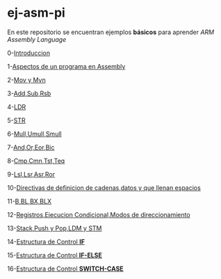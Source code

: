 # ej-asm-pi
En este repositorio se encuentran ejemplos **básicos** para aprender *ARM Assembly Language* 

0-[Introduccion](https://github.com/mativironi/ej-asm-pi/blob/master/Ejemplo1/0-Introduccion)

1-[Aspectos de un programa en Assembly](https://github.com/mativironi/ej-asm-pi/blob/master/Ejemplo1/1-Aspectos%20de%20un%20programa%20en%20Assembly.s)

2-[Mov y Mvn](https://github.com/mativironi/ej-asm-pi/blob/master/Ejemplo1/2-Mov%20y%20Mvn.s)

3-[Add,Sub,Rsb](https://github.com/mativironi/ej-asm-pi/blob/master/Ejemplo1/3-Add%2CSub%2CRsb.s)

4-[LDR](https://github.com/mativironi/ej-asm-pi/blob/master/Ejemplo1/4-LDR.s)

5-[STR](https://github.com/mativironi/ej-asm-pi/blob/master/Ejemplo1/5-STR.s)

6-[Mull,Umull,Smull](https://github.com/mativironi/ej-asm-pi/blob/master/Ejemplo1/6-Mull%2CUmull%2CSmull.s)

7-[And,Or,Eor,Bic](https://github.com/mativironi/ej-asm-pi/blob/master/Ejemplo1/7-And%2COr%2CEor%2CBic.s)

8-[Cmp,Cmn,Tst,Teq](https://github.com/mativironi/ej-asm-pi/blob/master/Ejemplo1/8-Cmp%2CCmn%2CTst%2CTeq.s)

9-[Lsl,Lsr,Asr,Ror](https://github.com/mativironi/ej-asm-pi/blob/master/Ejemplo1/9-Lsl%2CLsr%2CAsr%2CRor.s)

10-[Directivas de definicion de cadenas,datos y que llenan espacios](https://github.com/mativironi/ej-asm-pi/blob/master/Ejemplo2/0-Directivas%20de%20definicion%20de%20cadenas%2Cdatos%20y%20que%20llenan%20espacios.s)

11-[B,BL,BX,BLX](https://github.com/mativironi/ej-asm-pi/blob/master/Ejemplo2/1-B%2CBL%2CBX%2CBLX.s)

12-[Registros,Ejecucion Condicional,Modos de direccionamiento](https://github.com/mativironi/ej-asm-pi/blob/master/Ejemplo2/2-Registros%2CEjecucion%20Condicional%2CModos%20de%20direccionamiento.s)

13-[Stack,Push y Pop,LDM y STM](https://github.com/mativironi/ej-asm-pi/blob/master/Ejemplo2/3-Stack%2CPush%20y%20Pop%2CLDM%20y%20STM.s)

14-[Estructura de Control **IF**](https://github.com/mativironi/ej-asm-pi/blob/master/Ejemplo2/4-Estructura%20de%20Control%20IF.s)

15-[Estructura de Control **IF-ELSE**](https://github.com/mativironi/ej-asm-pi/blob/master/Ejemplo2/5-Estructura%20de%20Control%20IF-ELSE.s)

16-[Estructura de Control **SWITCH-CASE**](https://github.com/mativironi/ej-asm-pi/blob/master/Ejemplo2/6-Estructura%20de%20Control%20SWITCH-CASE.s)

